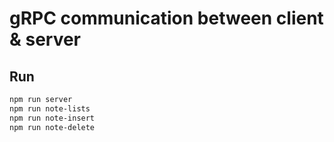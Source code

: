 # gRPC communication between client & server
## Run
```bash
npm run server
npm run note-lists
npm run note-insert
npm run note-delete
```